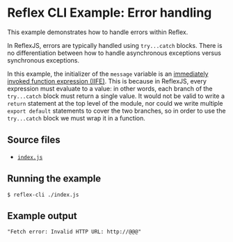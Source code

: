 # Reflex CLI Example: Error handling

This example demonstrates how to handle errors within Reflex.

In ReflexJS, errors are typically handled using `try...catch` blocks. There is no differentiation between how to handle asynchronous exceptions versus synchronous exceptions.

In this example, the initializer of the `message` variable is an [immediately invoked function expression (IIFE)](https://developer.mozilla.org/en-US/docs/Glossary/IIFE). This is because in ReflexJS, every expression must evaluate to a value: in other words, each branch of the `try...catch` block must return a single value. It would not be valid to write a `return` statement at the top level of the module, nor could we write multiple `export default` statements to cover the two branches, so in order to use the `try...catch` block we must wrap it in a function.

## Source files

- [`index.js`](./index.js)

## Running the example

```shell
$ reflex-cli ./index.js
```

## Example output

```
"Fetch error: Invalid HTTP URL: http://@@@"
```
